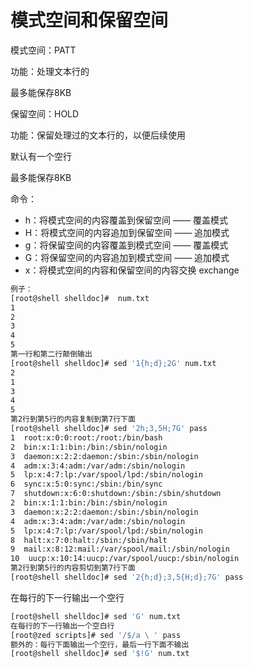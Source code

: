 # 模式空间和保留空间

模式空间：PATT

功能：处理文本行的

最多能保存8KB

保留空间：HOLD

功能：保留处理过的文本行的，以便后续使用

默认有一个空行

最多能保存8KB

命令：

- h：将模式空间的内容覆盖到保留空间 —— 覆盖模式
- H：将模式空间的内容追加到保留空间 —— 追加模式
- g：将保留空间的内容覆盖到模式空间 —— 覆盖模式
- G：将保留空间的内容追加到模式空间 —— 追加模式
- x：将模式空间的内容和保留空间的内容交换  exchange

```bash
例子：
[root@shell shelldoc]#  num.txt
1
2
3
4
5
第一行和第二行颠倒输出
[root@shell shelldoc]# sed '1{h;d};2G' num.txt 
2
1
3
4
5
第2行到第5行的内容复制到第7行下面
[root@shell shelldoc]# sed '2h;3,5H;7G' pass 
1  root:x:0:0:root:/root:/bin/bash
2  bin:x:1:1:bin:/bin:/sbin/nologin
3  daemon:x:2:2:daemon:/sbin:/sbin/nologin
4  adm:x:3:4:adm:/var/adm:/sbin/nologin
5  lp:x:4:7:lp:/var/spool/lpd:/sbin/nologin
6  sync:x:5:0:sync:/sbin:/bin/sync
7  shutdown:x:6:0:shutdown:/sbin:/sbin/shutdown
2  bin:x:1:1:bin:/bin:/sbin/nologin
3  daemon:x:2:2:daemon:/sbin:/sbin/nologin
4  adm:x:3:4:adm:/var/adm:/sbin/nologin
5  lp:x:4:7:lp:/var/spool/lpd:/sbin/nologin
8  halt:x:7:0:halt:/sbin:/sbin/halt
9  mail:x:8:12:mail:/var/spool/mail:/sbin/nologin
10  uucp:x:10:14:uucp:/var/spool/uucp:/sbin/nologin
第2行到第5行的内容剪切到第7行下面
[root@shell shelldoc]# sed '2{h;d};3,5{H;d};7G' pass
```

在每行的下一行输出一个空行

```bash
[root@shell shelldoc]# sed 'G' num.txt
在每行的下一行输出一个空白行
[root@zed scripts]# sed '/$/a \ ' pass
额外的：每行下面输出一个空行，最后一行下面不输出
[root@shell shelldoc]# sed '$!G' num.txt
```